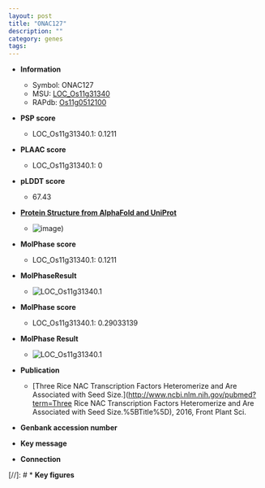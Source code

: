 ```yaml
---
layout: post
title: "ONAC127"
description: ""
category: genes
tags: 
---
```


* **Information**  
    + Symbol: ONAC127  
    + MSU: [LOC_Os11g31340](http://rice.plantbiology.msu.edu/cgi-bin/ORF_infopage.cgi?orf=LOC_Os11g31340)  
    + RAPdb: [Os11g0512100](http://rapdb.dna.affrc.go.jp/viewer/gbrowse_details/irgsp1?name=Os11g0512100)  

* **PSP score**  
    + LOC_Os11g31340.1: 0.1211 

* **PLAAC score**  
    + LOC_Os11g31340.1: 0 

* **pLDDT score**
    + 67.43

* **[Protein Structure from AlphaFold and UniProt](https://www.uniprot.org/uniprotkb/Q2R3N4/entry#structure)**
    + ![image](https://ricepsp.github.io/images/Q2/AF-Q2R3N4-F1.png))

* **MolPhase score**
    + LOC_Os11g31340.1: 0.1211

* **MolPhaseResult**
    + ![LOC_Os11g31340.1](https://ricepsp.github.io/pictures/LOC_Os11g/LOC_Os11g31340.1.png)

* **MolPhase score**
    + LOC_Os11g31340.1: 0.29033139

* **MolPhase Result**
    + ![LOC_Os11g31340.1](https://304243504.github.io/Pictures/LOC_Os11g/LOC_Os11g31340.1.png)

* **Publication**  
    + [Three Rice NAC Transcription Factors Heteromerize and Are Associated with Seed Size.](http://www.ncbi.nlm.nih.gov/pubmed?term=Three Rice NAC Transcription Factors Heteromerize and Are Associated with Seed Size.%5BTitle%5D), 2016, Front Plant Sci.

* **Genbank accession number**  

* **Key message**  

* **Connection**  

[//]: # * **Key figures**  


